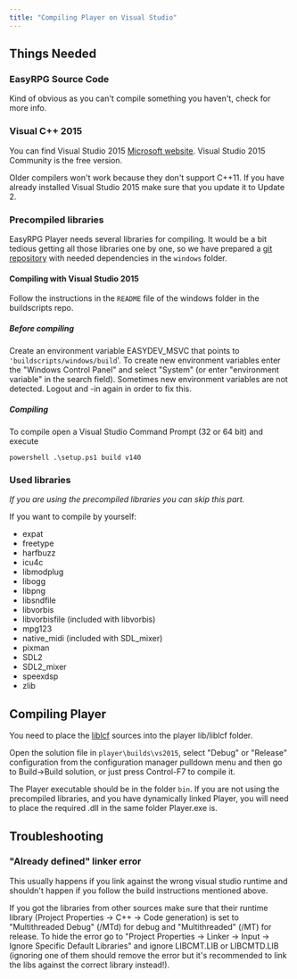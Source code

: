```yaml
---
title: "Compiling Player on Visual Studio"
---
```

## Things Needed

### EasyRPG Source Code

Kind of obvious as you can't compile something you haven't, check [](..//../getting-sources) for more info.

### Visual C++ 2015

You can find Visual Studio 2015 [Microsoft website](https://www.visualstudio.com/vs/community/). Visual Studio 2015 Community is the free version.

Older compilers won't work because they don't support C++11. If you have already installed Visual Studio 2015 make sure that you update it to Update 2.

### Precompiled libraries

EasyRPG Player needs several libraries for compiling. It would be a bit tedious getting all those libraries one by one, so we have prepared a [git repository](https://github.com/EasyRPG/buildscripts) with needed dependencies in the `windows` folder.

#### Compiling with Visual Studio 2015

Follow the instructions in the `README` file of the windows folder in the buildscripts repo.

##### Before compiling

Create an environment variable EASYDEV_MSVC that points to `'buildscripts/windows/build`'. To create new environment variables enter the "Windows Control Panel" and select "System" (or enter "environment variable" in the search field). Sometimes new environment variables are not detected. Logout and -in again in order to fix this.

##### Compiling

To compile open a Visual Studio Command Prompt (32 or 64 bit) and execute

` powershell .\setup.ps1 build v140 `

### Used libraries

*If you are using the precompiled libraries you can skip this part.*

If you want to compile by yourself:

-   expat
-   freetype
-   harfbuzz
-   icu4c
-   libmodplug
-   libogg
-   libpng
-   libsndfile
-   libvorbis
-   libvorbisfile (included with libvorbis)
-   mpg123
-   native_midi (included with SDL_mixer)
-   pixman
-   SDL2
-   SDL2_mixer
-   speexdsp
-   zlib

## Compiling Player

You need to place the [liblcf](https://github.com/EasyRPG/liblcf) sources into the player lib/liblcf folder.

Open the solution file in `player\builds\vs2015`, select "Debug" or "Release" configuration from the configuration manager pulldown menu and then go to Build-\>Build solution, or just press Control-F7 to compile it.

The Player executable should be in the folder `bin`. If you are not using the precompiled libraries, and you have dynamically linked Player, you will need to place the required .dll in the same folder Player.exe is.

## Troubleshooting

### "Already defined" linker error

This usually happens if you link against the wrong visual studio runtime and shouldn't happen if you follow the build instructions mentioned above.

If you got the libraries from other sources make sure that their runtime library (Project Properties -\> C++ -\> Code generation) is set to "Multithreaded Debug" (/MTd) for debug and "Multithreaded" (/MT) for release. To hide the error go to "Project Properties -\> Linker -\> Input -\> Ignore Specific Default Libraries" and ignore LIBCMT.LIB or LIBCMTD.LIB (ignoring one of them should remove the error but it's recommended to link the libs against the correct library instead!).

